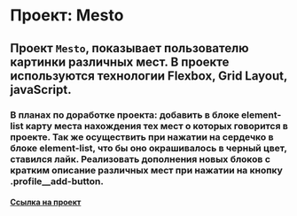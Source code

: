 # Проект: Mesto

## Проект `Mesto`, показывает пользователю картинки различных мест. В проекте используются технологии Flexbox, Grid Layout, javaScript.

### В планах по доработке проекта: добавить в блоке element-list карту места нахождения тех мест о которых говорится в проекте. Так же осуществить при нажатии на сердечко в блоке element-list, что бы оно окрашивалось в черный цвет, ставился лайк. Реализовать дополнения новых блоков с кратким описание различных мест при нажатии на кнопку .profile__add-button.

#### [Ссылка на проект](https://pavel-yaroslavovich.github.io/mesto/)
